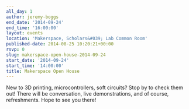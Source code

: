 ```yaml
---
all_day: 1
author: jeremy-boggs
end_date: '2014-09-24'
end_time: '16:00:00'
layout: events
location: 'Makerspace, Scholars&#039; Lab Common Room'
published-date: 2014-08-25 10:20:21+00:00
rsvp: 0
slug: makerspace-open-house-2014-09-24
start_date: '2014-09-24'
start_time: '14:00:00'
title: Makerspace Open House
---
```


New to 3D printing, microcontrollers, soft circuits? Stop by to check them out! There will be conversation, live demonstrations, and of course, refreshments. Hope to see you there!
